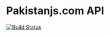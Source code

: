 # Pakistanjs.com API

[![Build Status](https://travis-ci.org/PakistanJs/pakistanjs.api.svg?branch=master)](https://travis-ci.org/PakistanJs/pakistanjs.api)
